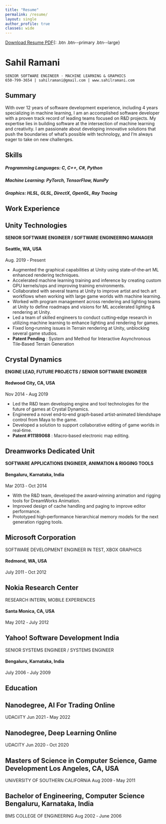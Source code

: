 ```yaml
---
title: "Resume"
permalink: /resume/
layout: single
author_profile: true
classes: wide
---
```


[Download Resume PDF](/assets/files/ramani_ml.pdf){: .btn .btn--primary .btn--large}

# Sahil Ramani

```
SENIOR SOFTWARE ENGINEER · MACHINE LEARNING & GRAPHICS
650-799-3654 | sahilramani@gmail.com | www.sahilramani.com 
```
## Summary

With over 12 years of software development experience, including 4 years specializing in machine learning, I am an accomplished software developer
with a proven track record of leading teams focused on R&D projects. My expertise lies in building software at the intersection of machine learning and
creativity. I am passionate about developing innovative solutions that push the boundaries of what’s possible with technology, and I’m always eager to
take on new challenges.

## Skills

##### **Programming Languages**: C, C++, C#, Python
##### **Machine Learning**: PyTorch, TensorFlow, NumPy
##### **Graphics**: HLSL, GLSL, DirectX, OpenGL, Ray Tracing

## Work Experience

## Unity Technologies 
**SENIOR SOFTWARE ENGINEER / SOFTWARE ENGINEERING MANAGER** 
#### Seattle, WA, USA
Aug. 2019 ‑ Present

- Augmented the graphical capabilities at Unity using state‑of‑the‑art ML enhanced rendering techniques.
- Accelerated machine learning training and inference by creating custom GPU kernels/ops and improving training environments.
- Collaborated with several teams at Unity to improve artist and tech art workflows when working with large game worlds with machine learning.
- Worked with program management across rendering and lighting teams at Unity to define roadmaps and visions for ML accelerated lighting & rendering at Unity.
- Led a team of skilled engineers to conduct cutting‑edge research in utilizing machine learning to enhance lighting and rendering for games.
- Fixed long‑running issues in Terrain rendering at Unity, unblocking several game studios.
- **Patent Pending** : System and Method for Interactive Asynchronous Tile‑Based Terrain Generation

## Crystal Dynamics 
**ENGINE LEAD, FUTURE PROJECTS / SENIOR SOFTWARE ENGINEER** 
#### Redwood City, CA, USA
Nov 2014 ‑ Aug 2019

- Led the R&D team developing engine and tool technologies for the future of games at Crystal Dynamics.
- Engineered a novel end‑to‑end graph‑based artist‑animated blendshape control from Maya to the game.
- Developed a solution to support collaborative editing of game worlds in real‑time.
- **Patent #11189068** : Macro‑based electronic map editing.

## Dreamworks Dedicated Unit 
**SOFTWARE APPLICATIONS ENGINEER, ANIMATION & RIGGING TOOLS** 
#### Bengaluru, Karnataka, India
Mar 2013 ‑ Oct 2014

- With the R&D team, developed the award‑winning animation and rigging tools for DreamWorks Animation.
- Improved design of cache handling and paging to improve editor performance.
- Prototyped high‑performance hierarchical memory models for the next generation rigging tools.

## Microsoft Corporation 
SOFTWARE DEVELOPMENT ENGINEER IN TEST, XBOX GRAPHICS 
#### Redmond, WA, USA
July 2011 ‑ Oct 2012

## Nokia Research Center 
RESEARCH INTERN, MOBILE EXPERIENCES 
#### Santa Monica, CA, USA
May 2012 ‑ July 2012

## Yahoo! Software Development India 
SENIOR SYSTEMS ENGINEER / SYSTEMS ENGINEER 
#### Bengaluru, Karnataka, India
July 2006 ‑ July 2009

## Education

## Nanodegree, AI For Trading Online
UDACiITY Jun 2021 ‑ May 2022

## Nanodegree, Deep Learning Online
UDACITY Jun 2020 ‑ Oct 2020

## Masters of Science in Computer Science, Game Development Los Angeles, CA, USA
UNiVERSITY OF SOUTHERN CALIFORNiA Aug 2009 ‑ May 2011

## Bachelor of Engineering, Computer Science Bengaluru, Karnataka, India
BMS COLLEGE OF ENGiNEERING Aug 2002 ‑ June 2006


